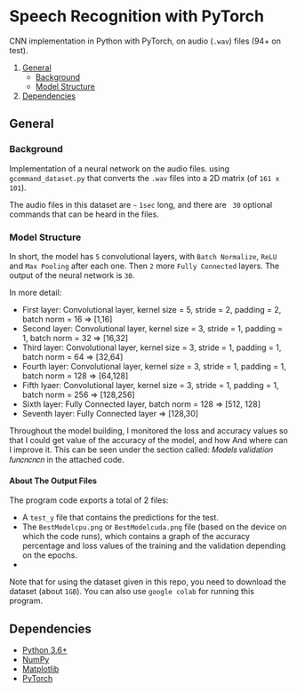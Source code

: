 # Speech Recognition with PyTorch
CNN implementation in Python with PyTorch, on audio (``.wav``) files (94+ on test).

1. [General](#General)
    - [Background](#background)
    - [Model Structure](#model-structure)
2. [Dependencies](#dependencies) 

## General

### Background
Implementation of a neural network on the audio files. using ``gcommand_dataset.py`` that converts the ``.wav`` files into a 2D matrix (of ``161 x 101``).

The audio files in this dataset are ``~`` ``1sec`` long, and there are `` 30`` optional commands that can be heard in the files.

### Model Structure
In short, the model has ``5`` convolutional layers, with ``Batch Normalize``, ``ReLU`` and ``Max Pooling`` after each one. Then ``2`` more ``Fully Connected`` layers. The output of the neural network is ``30``.

In more detail:
- First layer: Convolutional layer, kernel size = 5, stride = 2, padding = 2, batch norm = 16 => [1,16]
- Second layer: Convolutional layer, kernel size = 3, stride = 1, padding = 1, batch norm = 32 => [16,32]
- Third layer: Convolutional layer, kernel size = 3, stride = 1, padding = 1, batch norm = 64 => [32,64]
- Fourth layer: Convolutional layer, kernel size = 3, stride = 1, padding = 1, batch norm = 128 => [64,128]
- Fifth lyaer: Convolutional layer, kernel size = 3, stride = 1, padding = 1, batch norm = 256 => [128,256]
- Sixth layer: Fully Connected layer, batch norm = 128 => [512, 128]
- Seventh layer: Fully Connected layer => [128,30]

Throughout the model building, I monitored the loss and accuracy values so that I could get value of the accuracy of the model, and how
And where can I improve it. This can be seen under the section called: 𝑀𝑜𝑑𝑒𝑙𝑠 𝑣𝑎𝑙𝑖𝑑𝑎𝑡𝑖𝑜𝑛 𝑓𝑢𝑛𝑐𝑛𝑐𝑛𝑐𝑛 in the attached code.


#### About The Output Files
The program code exports a total of 2 files:
* A ``test_y`` file that contains the predictions for the test.
* The ``BestModelcpu.png`` or ``BestModelcuda.png`` file (based on the device on which the code runs), which contains a graph of the accuracy percentage and loss values of the training and the validation depending on the epochs.
* 


Note that for using the dataset given in this repo, you need to download the dataset (about ``1GB``). You can also use ``google colab`` for running this program.
## Dependencies
* [Python 3.6+](https://www.python.org/downloads/)
* [NumPy](https://numpy.org/install/)
* [Matplotlib](https://matplotlib.org/stable/users/installing.html)
* [PyTorch](https://pytorch.org/get-started/locally/)
